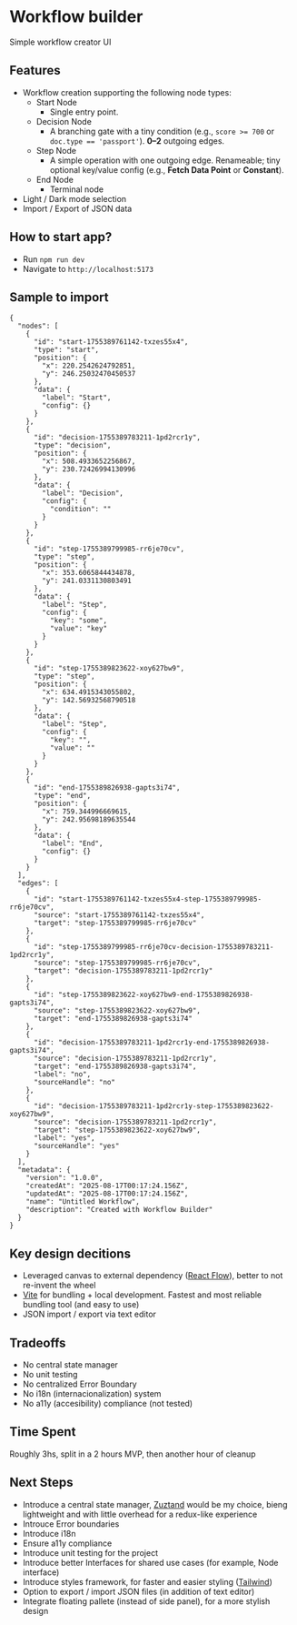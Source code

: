# Workflow builder

Simple workflow creator UI

## Features
- Workflow creation supporting the following node types:
  - Start Node
    - Single entry point.
  - Decision Node
    - A branching gate with a tiny condition (e.g., `score >= 700` or `doc.type == 'passport'`). **0–2** outgoing edges.
  - Step Node
    - A simple operation with one outgoing edge. Renameable; tiny optional key/value config (e.g., **Fetch Data Point** or **Constant**).
  - End Node
    - Terminal node
- Light / Dark mode selection
- Import / Export of JSON data

## How to start app?
- Run `npm run dev`
- Navigate to `http://localhost:5173`

## Sample to import
```
{
  "nodes": [
    {
      "id": "start-1755389761142-txzes55x4",
      "type": "start",
      "position": {
        "x": 220.2542624792851,
        "y": 246.25032470450537
      },
      "data": {
        "label": "Start",
        "config": {}
      }
    },
    {
      "id": "decision-1755389783211-1pd2rcr1y",
      "type": "decision",
      "position": {
        "x": 508.4933652256867,
        "y": 230.72426994130996
      },
      "data": {
        "label": "Decision",
        "config": {
          "condition": ""
        }
      }
    },
    {
      "id": "step-1755389799985-rr6je70cv",
      "type": "step",
      "position": {
        "x": 353.6065844434878,
        "y": 241.0331130803491
      },
      "data": {
        "label": "Step",
        "config": {
          "key": "some",
          "value": "key"
        }
      }
    },
    {
      "id": "step-1755389823622-xoy627bw9",
      "type": "step",
      "position": {
        "x": 634.4915343055802,
        "y": 142.56932568790518
      },
      "data": {
        "label": "Step",
        "config": {
          "key": "",
          "value": ""
        }
      }
    },
    {
      "id": "end-1755389826938-gapts3i74",
      "type": "end",
      "position": {
        "x": 759.344996669615,
        "y": 242.95698189635544
      },
      "data": {
        "label": "End",
        "config": {}
      }
    }
  ],
  "edges": [
    {
      "id": "start-1755389761142-txzes55x4-step-1755389799985-rr6je70cv",
      "source": "start-1755389761142-txzes55x4",
      "target": "step-1755389799985-rr6je70cv"
    },
    {
      "id": "step-1755389799985-rr6je70cv-decision-1755389783211-1pd2rcr1y",
      "source": "step-1755389799985-rr6je70cv",
      "target": "decision-1755389783211-1pd2rcr1y"
    },
    {
      "id": "step-1755389823622-xoy627bw9-end-1755389826938-gapts3i74",
      "source": "step-1755389823622-xoy627bw9",
      "target": "end-1755389826938-gapts3i74"
    },
    {
      "id": "decision-1755389783211-1pd2rcr1y-end-1755389826938-gapts3i74",
      "source": "decision-1755389783211-1pd2rcr1y",
      "target": "end-1755389826938-gapts3i74",
      "label": "no",
      "sourceHandle": "no"
    },
    {
      "id": "decision-1755389783211-1pd2rcr1y-step-1755389823622-xoy627bw9",
      "source": "decision-1755389783211-1pd2rcr1y",
      "target": "step-1755389823622-xoy627bw9",
      "label": "yes",
      "sourceHandle": "yes"
    }
  ],
  "metadata": {
    "version": "1.0.0",
    "createdAt": "2025-08-17T00:17:24.156Z",
    "updatedAt": "2025-08-17T00:17:24.156Z",
    "name": "Untitled Workflow",
    "description": "Created with Workflow Builder"
  }
}
```

## Key design decitions
- Leveraged canvas to external dependency ([React Flow](https://reactflow.dev/)), better to not re-invent the wheel
- [Vite](https://vite.dev/) for bundling + local development. Fastest and most reliable bundling tool (and easy to use)
- JSON import / export via text editor

## Tradeoffs
- No central state manager
- No unit testing
- No centralized Error Boundary
- No i18n (internacionalization) system
- No a11y (accesibility) compliance (not tested)

## Time Spent
Roughly 3hs, split in a 2 hours MVP, then another hour of cleanup

## Next Steps
- Introduce a central state manager, [Zuztand](https://zustand.docs.pmnd.rs/getting-started/introduction) would be my choice, bieng lightweight and with little overhead for a redux-like experience
- Introuce Error boundaries
- Introduce i18n
- Ensure a11y compliance
- Introduce unit testing for the project
- Introduce better Interfaces for shared use cases (for example, Node interface)
- Introduce styles framework, for faster and easier styling ([Tailwind](https://tailwindcss.com/))
- Option to export / import JSON files (in addition of text editor)
- Integrate floating pallete (instead of side panel), for a more stylish design

